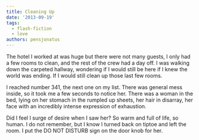 ```yaml
---
title: Cleaning Up
date: '2013-09-19'
tags:
  - flash-fiction
  - love
authors: pensjonatus
---
```


The hotel I worked at was huge but there were not many guests, I only had a few
rooms to clean, and the rest of the crew had a day off. I was walking down the
carpeted hallway, wondering if I would still be here if I knew the world was
ending. If I would still clean up those last few rooms.

<!-- truncate -->

I reached number 341, the next one on my list. There was general mess inside, so
it took me a few seconds to notice her. There was a woman in the bed, lying on
her stomach in the rumpled up sheets, her hair in disarray, her face with an
incredibly intense expression of exhaustion.

Did I feel I surge of desire when I saw her? So warm and full of life, so human.
I do not remember, but I know I turned back on tiptoe and left the room. I put
the DO NOT DISTURB sign on the door knob for her.
